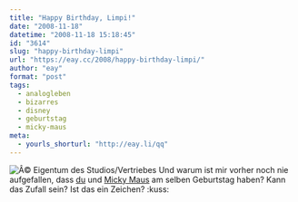 ```yaml
---
title: "Happy Birthday, Limpi!"
date: "2008-11-18"
datetime: "2008-11-18 15:18:45"
id: "3614"
slug: "happy-birthday-limpi"
url: "https://eay.cc/2008/happy-birthday-limpi/"
author: "eay"
format: "post"
tags:
  - analogleben
  - bizarres
  - disney
  - geburtstag
  - micky-maus
meta:
  - yourls_shorturl: "http://eay.li/qq"
---
```


![](/uploads/2008/mickygeb.jpg "Â© Eigentum des Studios/Vertriebes") Und warum ist mir vorher noch nie aufgefallen, dass [du](http://spaetz.eayz.net/) und [Micky Maus](http://www.netzeitung.de/kultur/1215130.html) am selben Geburtstag haben? Kann das Zufall sein? Ist das ein Zeichen? :kuss:
